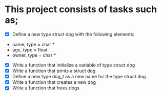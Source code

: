 # This project consists of tasks such as;

- [x] Define a new type struct dog with the following elements:
* name, type = char *
* age, type = float
* owner, type = char *
- [x] Write a function that initialize a variable of type struct dog
- [x] Write a function that prints a struct dog
- [x] Define a new type dog_t as a new name for the type struct dog
- [x] Write a function that creates a new dog
- [x] Write a function that frees dogs
